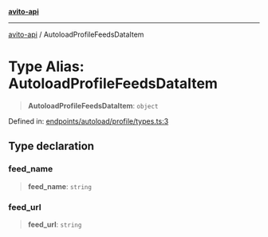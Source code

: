 [**avito-api**](../README.md)

***

[avito-api](../globals.md) / AutoloadProfileFeedsDataItem

# Type Alias: AutoloadProfileFeedsDataItem

> **AutoloadProfileFeedsDataItem**: `object`

Defined in: [endpoints/autoload/profile/types.ts:3](https://github.com/demark-pro/avito-api/blob/1d3612bd3d7031e3e6036c5c6752c6189cef9c8c/src/endpoints/autoload/profile/types.ts#L3)

## Type declaration

### feed\_name

> **feed\_name**: `string`

### feed\_url

> **feed\_url**: `string`
